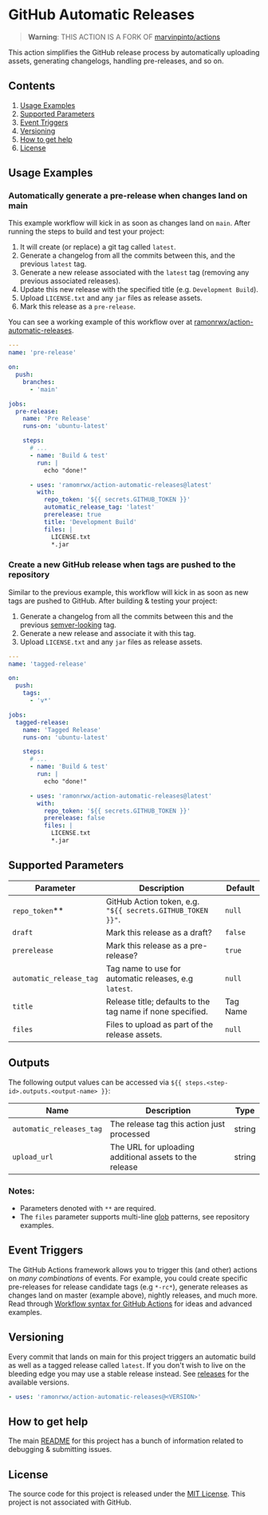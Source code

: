 # GitHub Automatic Releases

> **Warning**: THIS ACTION IS A FORK OF [marvinpinto/actions](https://github.com/marvinpinto/actions/tree/master/packages/automatic-releases)

This action simplifies the GitHub release process by automatically uploading assets, generating changelogs, handling pre-releases, and so on.

## Contents

1. [Usage Examples](#usage-examples)
1. [Supported Parameters](#supported-parameters)
1. [Event Triggers](#event-triggers)
1. [Versioning](#versioning)
1. [How to get help](#how-to-get-help)
1. [License](#license)

## Usage Examples

### Automatically generate a pre-release when changes land on main

This example workflow will kick in as soon as changes land on `main`. After running the steps to build and test your project:

1. It will create (or replace) a git tag called `latest`.
1. Generate a changelog from all the commits between this, and the previous `latest` tag.
1. Generate a new release associated with the `latest` tag (removing any previous associated releases).
1. Update this new release with the specified title (e.g. `Development Build`).
1. Upload `LICENSE.txt` and any `jar` files as release assets.
1. Mark this release as a `pre-release`.

You can see a working example of this workflow over at [ramonrwx/action-automatic-releases](https://github.com/ramonrwx/action-automatic-releases/releases/tag/latest).

```yaml
---
name: 'pre-release'

on:
  push:
    branches:
      - 'main'

jobs:
  pre-release:
    name: 'Pre Release'
    runs-on: 'ubuntu-latest'

    steps:
      # ...
      - name: 'Build & test'
        run: |
          echo "done!"

      - uses: 'ramomrwx/action-automatic-releases@latest'
        with:
          repo_token: '${{ secrets.GITHUB_TOKEN }}'
          automatic_release_tag: 'latest'
          prerelease: true
          title: 'Development Build'
          files: |
            LICENSE.txt
            *.jar
```

### Create a new GitHub release when tags are pushed to the repository

Similar to the previous example, this workflow will kick in as soon as new tags are pushed to GitHub. After building & testing your project:

1. Generate a changelog from all the commits between this and the previous [semver-looking](https://semver.org/) tag.
1. Generate a new release and associate it with this tag.
1. Upload `LICENSE.txt` and any `jar` files as release assets.

```yaml
---
name: 'tagged-release'

on:
  push:
    tags:
      - 'v*'

jobs:
  tagged-release:
    name: 'Tagged Release'
    runs-on: 'ubuntu-latest'

    steps:
      # ...
      - name: 'Build & test'
        run: |
          echo "done!"

      - uses: 'ramonrwx/action-automatic-releases@latest'
        with:
          repo_token: '${{ secrets.GITHUB_TOKEN }}'
          prerelease: false
          files: |
            LICENSE.txt
            *.jar
```

## Supported Parameters

| Parameter               | Description                                                | Default  |
| ----------------------- | ---------------------------------------------------------- | -------- |
| `repo_token`\*\*        | GitHub Action token, e.g. `"${{ secrets.GITHUB_TOKEN }}"`. | `null`   |
| `draft`                 | Mark this release as a draft?                              | `false`  |
| `prerelease`            | Mark this release as a pre-release?                        | `true`   |
| `automatic_release_tag` | Tag name to use for automatic releases, e.g `latest`.      | `null`   |
| `title`                 | Release title; defaults to the tag name if none specified. | Tag Name |
| `files`                 | Files to upload as part of the release assets.             | `null`   |

## Outputs

The following output values can be accessed via `${{ steps.<step-id>.outputs.<output-name> }}`:

| Name                     | Description                                            | Type   |
| ------------------------ | ------------------------------------------------------ | ------ |
| `automatic_releases_tag` | The release tag this action just processed             | string |
| `upload_url`             | The URL for uploading additional assets to the release | string |

### Notes:

- Parameters denoted with `**` are required.
- The `files` parameter supports multi-line [glob](https://github.com/isaacs/node-glob) patterns, see repository examples.

## Event Triggers

The GitHub Actions framework allows you to trigger this (and other) actions on _many combinations_ of events. For example, you could create specific pre-releases for release candidate tags (e.g `*-rc*`), generate releases as changes land on master (example above), nightly releases, and much more. Read through [Workflow syntax for GitHub Actions](https://help.github.com/en/articles/workflow-syntax-for-github-actions) for ideas and advanced examples.

## Versioning

Every commit that lands on main for this project triggers an automatic build as well as a tagged release called `latest`. If you don't wish to live on the bleeding edge you may use a stable release instead. See [releases](../../releases/latest) for the available versions.

```yaml
- uses: 'ramonrwx/action-automatic-releases@<VERSION>'
```

## How to get help

The main [README](/README.md) for this project has a bunch of information related to debugging & submitting issues.

## License

The source code for this project is released under the [MIT License](/LICENSE). This project is not associated with GitHub.
